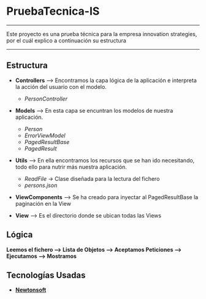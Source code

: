# PruebaTecnica-IS
 --------
 
 Este proyecto es una prueba técnica para la empresa innovation strategies, por el cuál explico a continuación su estructura

----------

Estructura
----------

- __Controllers__ --> Encontramos la capa lógica de la aplicación e interpreta la acción del usuario con el modelo.
  * _PersonController_

- __Models__ --> En esta capa se encuntran los modelos de nuestra aplicación.
  * _Person_
  * _ErrorViewModel_
  * _PagedResultBase_
  * _PagedResult_
  
- __Utils__ --> En ella encontramos los recursos que se han ido necesitando, todo ello para nutrir más nuestra aplicación.
  * _ReadFile_ -> Clase diseñada para la lectura del fichero
  * _persons.json_
  
- __ViewComponents__ --> Se ha creado para inyectar al PagedResultBase la paginación en la View

- __View__ --> Es el directorio donde se ubican todas las Views

Lógica
-------
__Leemos el fichero --> Lista de Objetos --> Aceptamos Peticiones --> Ejecutamos --> Mostramos__


Tecnologías Usadas
------------------
- __[Newtonsoft](<https://www.newtonsoft.com/json>)__
